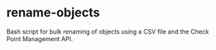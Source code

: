# rename-objects
Bash script for bulk renaming of objects using a CSV file and the Check Point Management API.
